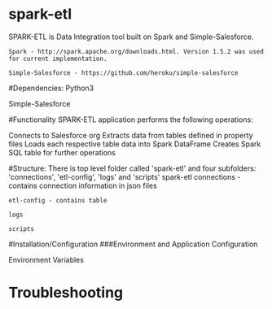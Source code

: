 # spark-etl
SPARK-ETL is Data Integration tool built on Spark and Simple-Salesforce.

	Spark - http://spark.apache.org/downloads.html. Version 1.5.2 was used for current implementation.

	Simple-Salesforce - https://github.com/heroku/simple-salesforce

#Dependencies:
Python3

Simple-Salesforce

#Functionality
SPARK-ETL application performs the following operations:

Connects to Salesforce org
Extracts data from tables defined in property files
Loads each respective table data into Spark DataFrame
Creates Spark SQL table for further operations

#Structure:
There is top level folder called 'spark-etl' and four subfolders: 'connections', 'etl-config', 'logs' and 'scripts'
spark-etl
	connections - contains connection information in json files
	
	etl-config - contains table 
	
	logs
	
	scripts
  

#Installation/Configuration
###Environment and Application Configuration

Environment Variables


# Troubleshooting
